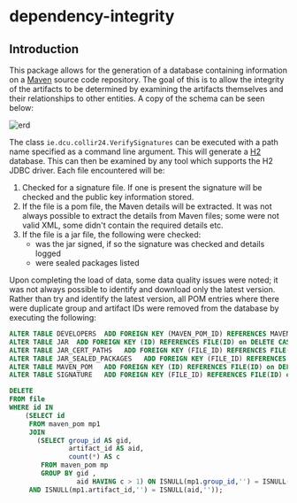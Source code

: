 dependency-integrity
=====================
## Introduction
This package allows for the generation of a database containing information on a [Maven](http://maven.apache.org/) source code repository. The goal of this is to allow the integrity of the artifacts to be determined by examining the artifacts themselves and their relationships to other entities. A copy of the schema can be seen below:

![erd](https://raw.github.com/collinsrj/dependency-integrity/master/erd.png "DB Schema for Integrity Investigation")   

The class `ie.dcu.collir24.VerifySignatures` can be executed with a path name specified as a command line argument. This will generate a [H2](http://www.h2database.com/) database. This can then be examined by any tool which supports the H2 JDBC driver. 
Each file encountered will be:

1.  Checked for a signature file. If one is present the signature will be checked and the public key information stored.
2.  If the file is a pom file, the Maven details will be extracted. It was not always possible to extract the details from Maven files; some were not valid XML, some didn't contain the required details etc.
3.  If the file is a jar file, the following were checked:
    *  was the jar signed, if so the signature was checked and details logged
    *  were sealed packages listed

Upon completing the load of data, some data quality issues were noted; it was not always possible to identify and download only the latest version. Rather than try and identify the latest version, all POM entries where there were duplicate group and artifact IDs were removed from the database by executing the following: 

```sql
ALTER TABLE DEVELOPERS  ADD FOREIGN KEY (MAVEN_POM_ID) REFERENCES MAVEN_POM(ID) on DELETE CASCADE;
ALTER TABLE JAR  ADD FOREIGN KEY (ID) REFERENCES FILE(ID) on DELETE CASCADE;
ALTER TABLE JAR_CERT_PATHS   ADD FOREIGN KEY (FILE_ID) REFERENCES FILE(ID) on DELETE CASCADE;
ALTER TABLE JAR_SEALED_PACKAGES   ADD FOREIGN KEY (FILE_ID) REFERENCES FILE(ID) on DELETE CASCADE;
ALTER TABLE MAVEN_POM   ADD FOREIGN KEY (ID) REFERENCES FILE(ID) on DELETE CASCADE;
ALTER TABLE SIGNATURE   ADD FOREIGN KEY (FILE_ID) REFERENCES FILE(ID) on DELETE CASCADE;

DELETE
FROM file
WHERE id IN
    (SELECT id
     FROM maven_pom mp1
     JOIN
       (SELECT group_id AS gid,
               artifact_id AS aid,
               count(*) AS c
        FROM maven_pom mp
        GROUP BY gid ,
                 aid HAVING c > 1) ON ISNULL(mp1.group_id,'') = ISNULL(gid, '')
     AND ISNULL(mp1.artifact_id,'') = ISNULL(aid,''));
```